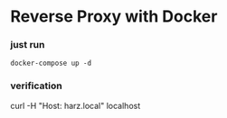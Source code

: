 # Reverse Proxy with Docker

### just run
```
docker-compose up -d
```

### verification
curl -H "Host: harz.local" localhost
